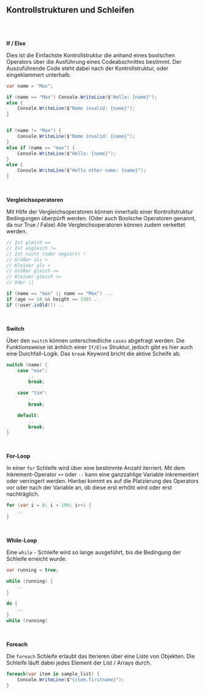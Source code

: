 ## Kontrollstrukturen und Schleifen

<br>
<br>

**If / Else**

Dies ist die Einfachste Kontrollstruktur die anhand eines boolschen Operators über die Ausführung eines Codeabschnittes bestimmt. Der Auszuführende Code steht dabei nach der Kontrollstruktur, oder eingeklammert unterhalb.
```C#
var name = "Max";

if (name == "Max") Console.WriteLine($"Hello: {name}");
else {
    Console.WriteLine($"Name invalid: {name}");
}


if (name != "Max") {
    Console.WriteLine($"Name invalid: {name}");
}
else if (name == "max") {
    Console.WriteLine($"Hello: {name}");
}
else {
    Console.WriteLine($"Hello other name: {name}");
}
```

<br>

**Vergleichsoperatoren**

Mit Hilfe der Vergleichsoperatoren können innerhalb einer Kontrollstruktur Bedingungen überpürft werden. (Oder auch Boolsche Operatoren genannt, da nur True / False)
Alle Vergleichsoperatoren können zudem verkettet werden.
```C#
// Ist gleich ==
// Ist ungleich !=
// Ist nicht (oder negiert) !
// Größer als >
// Kleiner als <
// Größer gleich >=
// Kleiner gleich <=
// Oder ||

if (name == "max" || name == "Max") ...
if (age >= 10 && height == 130) ..
if (!user.isOld()) ..
```

<br>

**Switch**

Über den `switch` können unterschiedliche `cases` abgefragt werden. Die Funktionsweise ist änhlich einer `If/Else` Struktur, jedoch gibt es hier auch eine Durchfall-Logik. Das `break` Keyword bricht die aktive Scheife ab.
```C#
switch (name) {
    case "max":
        ..
        break;

    case "tim":
        ..
        break;

    default:
        ..
        break;
}
```

<br>

**For-Loop**

In einer `for` Schleife wird über eine bestimmte Anzahl iterriert. Mit dem Inkrement-Operator `++` oder `--` kann eine ganzzahlige Variable inkrementiert oder verringert werden. Hierbei kommt es auf die Platzierung des Operators vor oder nach der Variable an, ob diese erst erhöht wird oder erst nachträglich.
```C#
for (var i = 0; i < 100; i++) {
    ..
}
```

<br>

**While-Loop**

Eine `while` - Schleife wird so lange ausgeführt, bis die Bedingung der Schleife erreicht wurde.
```C#
var running = true;

while (running) {
    ..
}

do {
    ..
}
while (running)
```

<br>

**Foreach**

Die `foreach` Schleife erlaubt das Iterieren über eine Liste von Objekten. Die Schleife läuft dabei jedes Element der List / Arrays durch.
```C#
foreach(var item in sample_list) {
    Console.WriteLine($"{item.firstname}");
}
```